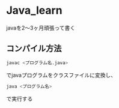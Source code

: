 # Java_learn
javaを2～3ヶ月頑張って書く

## コンパイル方法
```bash
javac <プログラム名.java>
```
でjavaプログラムをクラスファイルに変換し、
```bash
java <プログラム名>
```
で実行する
